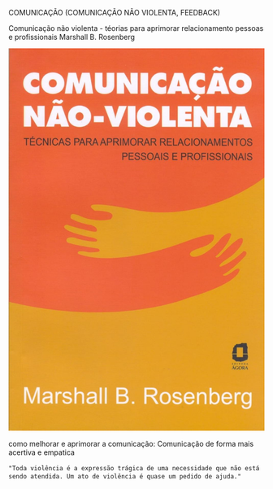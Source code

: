 COMUNICAÇÃO (COMUNICAÇÃO NÃO VIOLENTA, FEEDBACK)

Comunicação não violenta - téorias para aprimorar relacionamento pessoas e profissionais
Marshall B. Rosenberg

<img src=".assets/img.jpg">

como melhorar e aprimorar a comunicação:
Comunicação de forma mais acertiva e empatica

```
"Toda violência é a expressão trágica de uma necessidade que não está sendo atendida. Um ato de violência é quase um pedido de ajuda."
```
